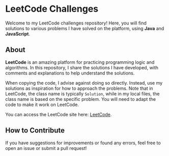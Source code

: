 # LeetCode Challenges

Welcome to my LeetCode challenges repository! Here, you will find solutions to various problems I have solved on the platform, using **Java** and **JavaScript**.

## About

**LeetCode** is an amazing platform for practicing programming logic and algorithms. In this repository, I share the solutions I have developed, with comments and explanations to help understand the solutions.

When copying the code, I advise against doing so directly. Instead, use my solutions as inspiration for how to approach the problems. Note that in LeetCode, the class name is typically `Solution`, while in my local files, the class name is based on the specific problem. You will need to adapt the code to make it work on LeetCode.

You can access the LeetCode site here: [LeetCode](https://leetcode.com/).

## How to Contribute

If you have suggestions for improvements or found any errors, feel free to open an issue or submit a pull request!
